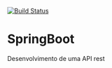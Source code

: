 [![Build Status](https://travis-ci.org/EmersonFariaOliveira/SpringBoot.svg?branch=master)](https://travis-ci.org/EmersonFariaOliveira/SpringBoot)
# SpringBoot
Desenvolvimento de uma API rest
